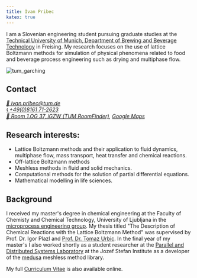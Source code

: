 ```yaml
---
title: Ivan Pribec
katex: true
---
```


I am a Slovenian engineering student pursuing graduate studies at the [Technical University of Munich, Department of Brewing and Beverage Technology](http://lbgt.wzw.tum.de/index.php?id=5&L=1) in Freising. My research focuses on the use of lattice Boltzmann methods for simulation of physical phenomena related to food and beverage process engineering such as drying and multiphase flow.

![tum_garching](/images/tum_garching.jpg)

## Contact

<address>
  <a href="mailto:ivan.pribec@tum.de">📧 ivan.pribec@tum.de</a><br>
  <a href="tel:+498161 71-2623">📞 +49(0)8161 71-2623</a><br>
  <a href="https://portal.mytum.de/displayRoomMap?01.037@4226">🏢 Room 1.OG 37, iGZW (TUM RoomFinder)</a>, <a href=https://www.google.com/maps/place/48%C2%B023'57.0%22N+11%C2%B043'11.9%22E/@48.3991702,11.7177835,446m/data=!3m2!1e3!4b1!4m5!3m4!1s0x0:0x0!8m2!3d48.399155!4d11.7199752>Google Maps</a>
</address>

## Research interests:

* Lattice Boltzmann methods and their application to fluid dynamics, multiphase flow, mass transport, heat transfer and chemical reactions.
* Off-lattice Boltzmann methods
* Meshless methods in fluid and solid mechanics.
* Computational methods for the solution of partial differential equations.
* Mathematical modelling in life sciences.

## Background

I received my master's degree in chemical engineering at the Faculty of Chemisty and Chemical Technology, University of Ljubljana in the [microprocess engineering group](http://chemeng.fkkt.uni-lj.si/?page_id=21). My thesis titled "The Description of Chemical Reactions with the Lattice Boltzmann Method" was supervised by Prof. Dr. Igor Plazl and [Prof. Dr. Tomaz Urbic](http://www.urbic.com/). In the final year of my master's I also worked shortly as a student researcher at the [Parallel and Distributed Systems Laboratory](http://www-e6.ijs.si/ParallelAndDistributedSystems/) at the Jozef Stefan Institute as a developer of the [medusa](http://www-e6.ijs.si/medusa/wiki/index.php/Medusa) meshless method library.

My full [Curriculum Vitae](/cv/cv_ivan_pribec.pdf) is also available online.
